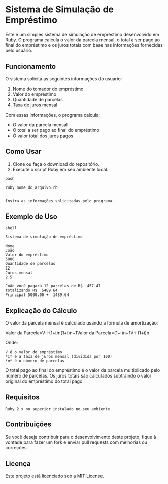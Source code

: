 # Sistema de Simulação de Empréstimo

Este é um simples sistema de simulação de empréstimo desenvolvido em Ruby. O programa calcula o valor da parcela mensal, o total a ser pago ao final do empréstimo e os juros totais com base nas informações fornecidas pelo usuário.

## Funcionamento

O sistema solicita as seguintes informações do usuário:
1. Nome do tomador do empréstimo
2. Valor do empréstimo
3. Quantidade de parcelas
4. Taxa de juros mensal

Com essas informações, o programa calcula:
- O valor da parcela mensal
- O total a ser pago ao final do empréstimo
- O valor total dos juros pagos

## Como Usar

1. Clone ou faça o download do repositório.
2. Execute o script Ruby em seu ambiente local.

```
bash

ruby nome_do_arquivo.rb


Insira as informações solicitadas pelo programa.
```
   

## Exemplo de Uso
```
shell

Sistema de simulação de empréstimo

Nome
João
Valor do empréstimo
5000
Quantidade de parcelas
12
Juros mensal
2.5

João você pagará 12 parcelas de R$  457.47
totalizando R$  5489.64
Principal 5000.00 +  1489.64
```

## Explicação do Cálculo

O valor da parcela mensal é calculado usando a fórmula de amortização:

Valor da Parcela=V⋅i⋅(1+i)n(1+i)n−1Valor da Parcela=(1+i)n−1V⋅i⋅(1+i)n​

Onde:

    V é o valor do empréstimo
    *i* é a taxa de juros mensal (dividida por 100)
    *n* é o número de parcelas

O total pago ao final do empréstimo é o valor da parcela multiplicado pelo número de parcelas. Os juros totais são calculados subtraindo o valor original do empréstimo do total pago.

## Requisitos

    Ruby 2.x ou superior instalado no seu ambiente.

## Contribuições

Se você deseja contribuir para o desenvolvimento deste projeto, fique à vontade para fazer um fork e enviar pull requests com melhorias ou correções.

## Licença

Este projeto está licenciado sob a MIT License.
